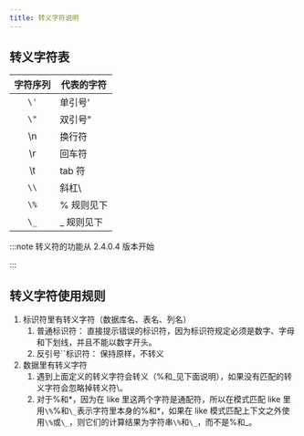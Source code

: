 ```yaml
---
title: 转义字符说明
---
```


## 转义字符表

| 字符序列 | **代表的字符** |
| :------: | -------------- |
|   `\'`   | 单引号'        |
|   `\"`   | 双引号"        |
|    \n    | 换行符         |
|    \r    | 回车符         |
|    \t    | tab 符         |
|   `\\`   | 斜杠\          |
|   `\%`   | % 规则见下     |
|   `\_`   | \_ 规则见下    |

:::note
转义符的功能从 2.4.0.4 版本开始

:::

## 转义字符使用规则

1. 标识符里有转义字符（数据库名、表名、列名）
   1. 普通标识符： 直接提示错误的标识符，因为标识符规定必须是数字、字母和下划线，并且不能以数字开头。
   2. 反引号``标识符： 保持原样，不转义
2. 数据里有转义字符
   1. 遇到上面定义的转义字符会转义（%和\_见下面说明），如果没有匹配的转义字符会忽略掉转义符\。
   2. 对于%和*，因为在 like 里这两个字符是通配符，所以在模式匹配 like 里用`\%`%和`\_`表示字符里本身的%和*，如果在 like 模式匹配上下文之外使用`\%`或`\_`，则它们的计算结果为字符串`\%`和`\_`，而不是%和\_。

